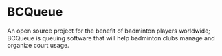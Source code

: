 BCQueue
=======

An open source project for the benefit of badminton players worldwide; BCQueue is queuing software that will help badminton clubs manage and organize court usage.
